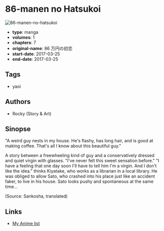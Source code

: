 # 86-manen no Hatsukoi

![86-manen-no-hatsukoi](https://cdn.myanimelist.net/images/manga/3/246712.jpg)

-   **type**: manga
-   **volumes**: 1
-   **chapters**: 7
-   **original-name**: 86 万円の初恋
-   **start-date**: 2017-03-25
-   **end-date**: 2017-03-25

## Tags

-   yaoi

## Authors

-   Rocky (Story & Art)

## Sinopse

"A weird guy nests in my house. He's flashy, has long hair, and is good at making coffee. That's all I know about this beautiful guy."

A story between a freewheeling kind of guy and a conservatively dressed and quiet virgin with glasses. "I've never felt this sweet sensation before." "I have a feeling that one day soon I'll have to tell him I'm a virgin. And I don't like the idea." thinks Kiyatake, who works as a librarian in a local library. He was obliged to allow Sato, who crashed into his place just like an accident faker, to live in his house. Sato looks pushy and spontaneous at the same time...

(Source: Sankosha, translated)

## Links

-   [My Anime list](https://myanimelist.net/manga/128985/86-manen_no_Hatsukoi)
